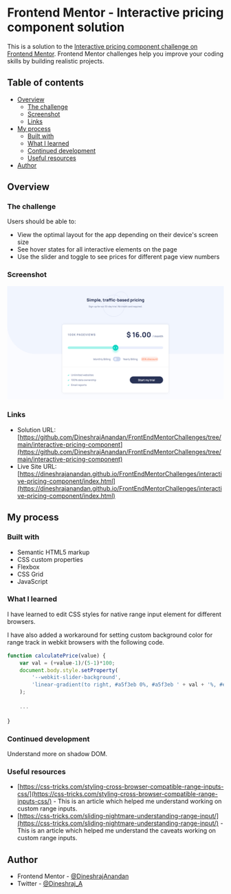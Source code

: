 # Frontend Mentor - Interactive pricing component solution

This is a solution to the [Interactive pricing component challenge on Frontend Mentor](https://www.frontendmentor.io/challenges/interactive-pricing-component-t0m8PIyY8). Frontend Mentor challenges help you improve your coding skills by building realistic projects. 

## Table of contents

- [Overview](#overview)
  - [The challenge](#the-challenge)
  - [Screenshot](#screenshot)
  - [Links](#links)
- [My process](#my-process)
  - [Built with](#built-with)
  - [What I learned](#what-i-learned)
  - [Continued development](#continued-development)
  - [Useful resources](#useful-resources)
- [Author](#author)

## Overview

### The challenge

Users should be able to:

- View the optimal layout for the app depending on their device's screen size
- See hover states for all interactive elements on the page
- Use the slider and toggle to see prices for different page view numbers

### Screenshot

![](./screenshot.png)

### Links

- Solution URL: [https://github.com/DineshrajAnandan/FrontEndMentorChallenges/tree/main/interactive-pricing-component](https://github.com/DineshrajAnandan/FrontEndMentorChallenges/tree/main/interactive-pricing-component)
- Live Site URL: [https://dineshrajanandan.github.io/FrontEndMentorChallenges/interactive-pricing-component/index.html](https://dineshrajanandan.github.io/FrontEndMentorChallenges/interactive-pricing-component/index.html)

## My process

### Built with

- Semantic HTML5 markup
- CSS custom properties
- Flexbox
- CSS Grid
- JavaScript

### What I learned

I have learned to edit CSS styles for native range input element for different browsers.

I have also added a workaround for setting custom background color for range track in webkit browsers with the following code.

```js
function calculatePrice(value) {
    var val = (+value-1)/(5-1)*100;
    document.body.style.setProperty(
        '--webkit-slider-background', 
        'linear-gradient(to right, #a5f3eb 0%, #a5f3eb ' + val + '%, #eaeefb ' + val + '%, #eaeefb 100%)'
    );

    ...

}
```

### Continued development

Understand more on shadow DOM.

### Useful resources

- [https://css-tricks.com/styling-cross-browser-compatible-range-inputs-css/](https://css-tricks.com/styling-cross-browser-compatible-range-inputs-css/) - This is an article which helped me understand working on custom range inputs.
- [https://css-tricks.com/sliding-nightmare-understanding-range-input/](https://css-tricks.com/sliding-nightmare-understanding-range-input/) - This is an article which helped me understand the caveats working on custom range inputs.

## Author

- Frontend Mentor - [@DineshrajAnandan](https://www.frontendmentor.io/profile/DineshrajAnandan)
- Twitter - [@Dineshraj_A](https://www.twitter.com/Dineshraj_A)
